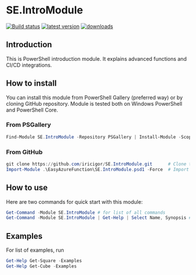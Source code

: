 # SE.IntroModule

[![Build status](https://ci.appveyor.com/api/projects/status/dpy6gh53vr5aiwvg?svg=true)](https://ci.appveyor.com/project/iricigor/se-intromodule-3im2y)
[![latest version](https://img.shields.io/powershellgallery/v/SE.IntroModule.svg?label=latest+version)](https://www.powershellgallery.com/packages/SE.IntroModule)
[![downloads](https://img.shields.io/powershellgallery/dt/SE.IntroModule.svg?label=downloads)](https://www.powershellgallery.com/pagitckages/SE.IntroModule)

## Introduction

This is PowerShell introduction module. It explains advanced functions and CI/CD integrations.

## How to install

You can install this module from PowerShell Gallery (preferred way) or by cloning GitHub repository.
Module is tested both on Windows PowerShell and PowerShell Core.

### From PSGallery

```PowerShell
Find-Module SE.IntroModule -Repository PSGallery | Install-Module -Scope CurrentUser -Force
```

### From GitHub

```PowerShell
git clone https://github.com/iricigor/SE.IntroModule.git      # Clone this repository
Import-Module .\EasyAzureFunction\SE.IntroModule.psd1 -Force  # Import module
```

## How to use

Here are two commands for quick start with this module:

```PowerShell
Get-Command -Module SE.IntroModule # for list of all commands
Get-Command -Module SE.IntroModule | Get-Help | Select Name, Synopsis # for explanation on all commands
```

## Examples

For list of examples, run

```PowerShell
Get-Help Get-Square -Examples
Get-Help Get-Cube -Examples
```
